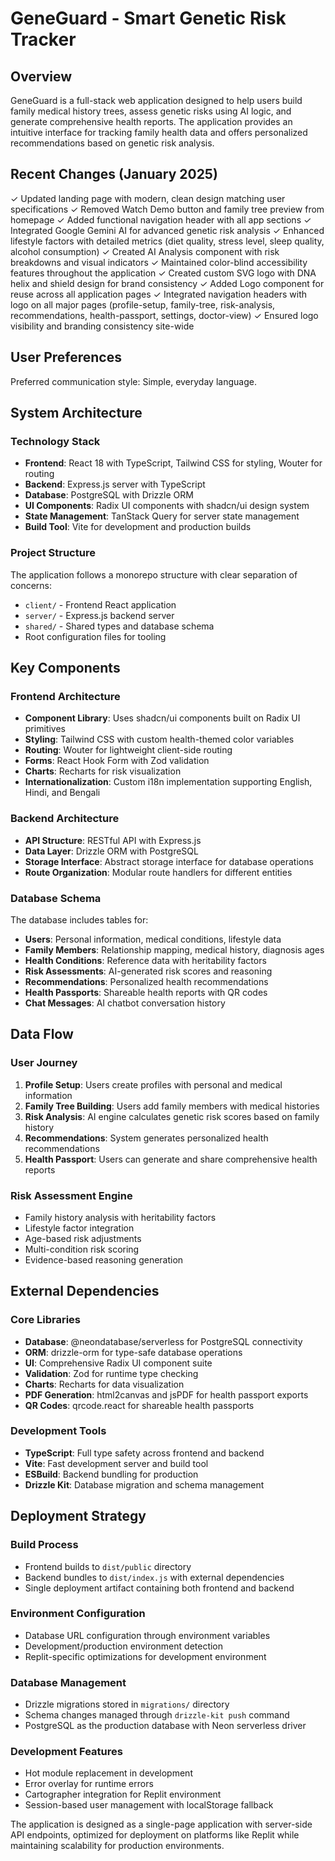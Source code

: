 # GeneGuard - Smart Genetic Risk Tracker

## Overview

GeneGuard is a full-stack web application designed to help users build family medical history trees, assess genetic risks using AI logic, and generate comprehensive health reports. The application provides an intuitive interface for tracking family health data and offers personalized recommendations based on genetic risk analysis.

## Recent Changes (January 2025)

✓ Updated landing page with modern, clean design matching user specifications
✓ Removed Watch Demo button and family tree preview from homepage
✓ Added functional navigation header with all app sections
✓ Integrated Google Gemini AI for advanced genetic risk analysis
✓ Enhanced lifestyle factors with detailed metrics (diet quality, stress level, sleep quality, alcohol consumption)
✓ Created AI Analysis component with risk breakdowns and visual indicators
✓ Maintained color-blind accessibility features throughout the application
✓ Created custom SVG logo with DNA helix and shield design for brand consistency
✓ Added Logo component for reuse across all application pages
✓ Integrated navigation headers with logo on all major pages (profile-setup, family-tree, risk-analysis, recommendations, health-passport, settings, doctor-view)
✓ Ensured logo visibility and branding consistency site-wide

## User Preferences

Preferred communication style: Simple, everyday language.

## System Architecture

### Technology Stack
- **Frontend**: React 18 with TypeScript, Tailwind CSS for styling, Wouter for routing
- **Backend**: Express.js server with TypeScript
- **Database**: PostgreSQL with Drizzle ORM
- **UI Components**: Radix UI components with shadcn/ui design system
- **State Management**: TanStack Query for server state management
- **Build Tool**: Vite for development and production builds

### Project Structure
The application follows a monorepo structure with clear separation of concerns:
- `client/` - Frontend React application
- `server/` - Express.js backend server
- `shared/` - Shared types and database schema
- Root configuration files for tooling

## Key Components

### Frontend Architecture
- **Component Library**: Uses shadcn/ui components built on Radix UI primitives
- **Styling**: Tailwind CSS with custom health-themed color variables
- **Routing**: Wouter for lightweight client-side routing
- **Forms**: React Hook Form with Zod validation
- **Charts**: Recharts for risk visualization
- **Internationalization**: Custom i18n implementation supporting English, Hindi, and Bengali

### Backend Architecture
- **API Structure**: RESTful API with Express.js
- **Data Layer**: Drizzle ORM with PostgreSQL
- **Storage Interface**: Abstract storage interface for database operations
- **Route Organization**: Modular route handlers for different entities

### Database Schema
The database includes tables for:
- **Users**: Personal information, medical conditions, lifestyle data
- **Family Members**: Relationship mapping, medical history, diagnosis ages
- **Health Conditions**: Reference data with heritability factors
- **Risk Assessments**: AI-generated risk scores and reasoning
- **Recommendations**: Personalized health recommendations
- **Health Passports**: Shareable health reports with QR codes
- **Chat Messages**: AI chatbot conversation history

## Data Flow

### User Journey
1. **Profile Setup**: Users create profiles with personal and medical information
2. **Family Tree Building**: Users add family members with medical histories
3. **Risk Analysis**: AI engine calculates genetic risk scores based on family history
4. **Recommendations**: System generates personalized health recommendations
5. **Health Passport**: Users can generate and share comprehensive health reports

### Risk Assessment Engine
- Family history analysis with heritability factors
- Lifestyle factor integration
- Age-based risk adjustments
- Multi-condition risk scoring
- Evidence-based reasoning generation

## External Dependencies

### Core Libraries
- **Database**: @neondatabase/serverless for PostgreSQL connectivity
- **ORM**: drizzle-orm for type-safe database operations
- **UI**: Comprehensive Radix UI component suite
- **Validation**: Zod for runtime type checking
- **Charts**: Recharts for data visualization
- **PDF Generation**: html2canvas and jsPDF for health passport exports
- **QR Codes**: qrcode.react for shareable health passports

### Development Tools
- **TypeScript**: Full type safety across frontend and backend
- **Vite**: Fast development server and build tool
- **ESBuild**: Backend bundling for production
- **Drizzle Kit**: Database migration and schema management

## Deployment Strategy

### Build Process
- Frontend builds to `dist/public` directory
- Backend bundles to `dist/index.js` with external dependencies
- Single deployment artifact containing both frontend and backend

### Environment Configuration
- Database URL configuration through environment variables
- Development/production environment detection
- Replit-specific optimizations for development environment

### Database Management
- Drizzle migrations stored in `migrations/` directory
- Schema changes managed through `drizzle-kit push` command
- PostgreSQL as the production database with Neon serverless driver

### Development Features
- Hot module replacement in development
- Error overlay for runtime errors
- Cartographer integration for Replit environment
- Session-based user management with localStorage fallback

The application is designed as a single-page application with server-side API endpoints, optimized for deployment on platforms like Replit while maintaining scalability for production environments.